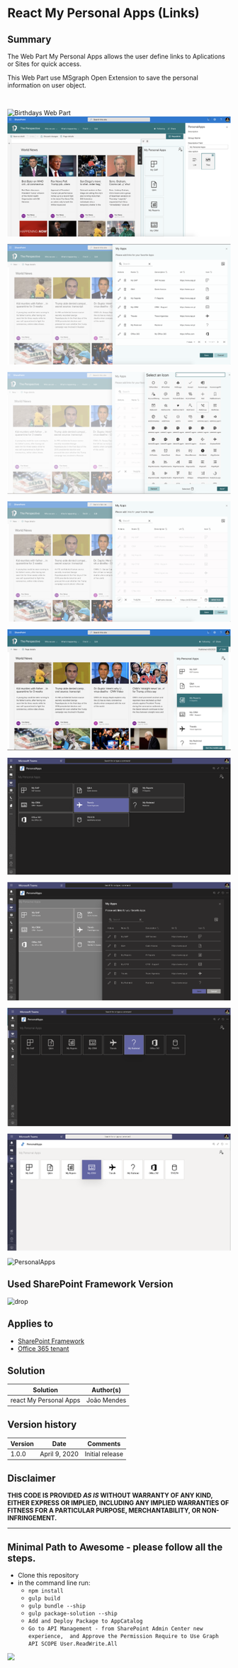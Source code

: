 # React My Personal Apps (Links)

## Summary
The Web Part My Personal Apps allows the user define links to Aplications or Sites for quick access. 

This Web Part use MSgraph Open Extension to save the personal information on user object.

  

![Birthdays Web Part](https://github.com/joaojmendes/sp-dev-fx-webparts/blob/react-my-personal-apps/samples/react-my-personal-apps/assets/Image1.png)
![PersonalApps](./assets/image11.png)

![PersonalApps](./assets/image2.png)

![PersonalApps](./assets/image3.png)

![PersonalApps](./assets/image4.png)

![PersonalApps](./assets/image5.png)

![PersonalApps](./assets/Image06.png)

![PersonalApps](./assets/image7.png)

![PersonalApps](./assets/image8.png)

![PersonalApps](./assets/image9.png)

![PersonalApps](/sp-dev-fx-webparts/samples/react-my-personal-apps/assets/image10.png)


## Used SharePoint Framework Version 
![drop](https://img.shields.io/badge/version-1.10.0-green.svg)

## Applies to

* [SharePoint Framework](https:/dev.office.com/sharepoint)
* [Office 365 tenant](https://dev.office.com/sharepoint/docs/spfx/set-up-your-development-environment)


## Solution

Solution|Author(s)
--------|---------
react  My Personal Apps|João Mendes

## Version history

Version|Date|Comments
-------|----|--------
1.0.0|April 9, 2020|Initial release


## Disclaimer
**THIS CODE IS PROVIDED *AS IS* WITHOUT WARRANTY OF ANY KIND, EITHER EXPRESS OR IMPLIED, INCLUDING ANY IMPLIED WARRANTIES OF FITNESS FOR A PARTICULAR PURPOSE, MERCHANTABILITY, OR NON-INFRINGEMENT.**

---

## Minimal Path to Awesome - please follow all the steps.

- Clone this repository
- in the command line run:
  - `npm install`
  - `gulp build`
  - `gulp bundle --ship`
  - `gulp package-solution --ship`
  - `Add and Deploy Package to AppCatalog `
  - `Go to API Management - from SharePoint Admin Center new experience,  and Approve the Permission Require to Use Graph API SCOPE User.ReadWrite.All`



<img src="https://telemetry.sharepointpnp.com/sp-dev-fx-webparts/samples/react-my-personal-apps" />

